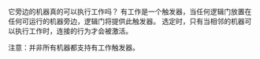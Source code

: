 <lore>
它旁边的机器真的可以执行工作吗？
</lore>
<no_lore>
有工作是一个触发器，当任何逻辑门放置在任何可运行的机器旁边，逻辑门将提供此触发器。
</no_lore>

<chapter name="条件"/>
选定时，只有当相邻的机器可以执行工作时，连接的行为才会被激活。

注意：并非所有机器都支持有工作触发器。

